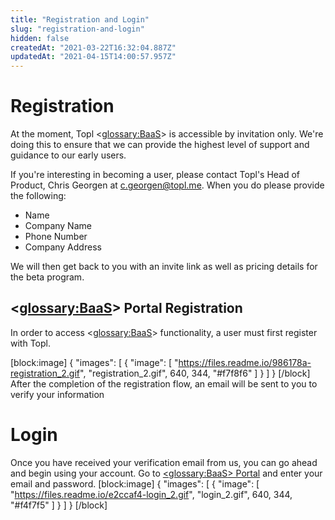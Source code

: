 ```yaml
---
title: "Registration and Login"
slug: "registration-and-login"
hidden: false
createdAt: "2021-03-22T16:32:04.887Z"
updatedAt: "2021-04-15T14:00:57.957Z"
---
```

# Registration

At the moment, Topl <<glossary:BaaS>> is accessible by invitation only. We're doing this to ensure that we can provide the highest level of support and guidance to our early users.

If you're interesting in becoming a user, please contact Topl's Head of Product, Chris Georgen at <c.georgen@topl.me>. When you do please provide the following:

- Name
- Company Name
- Phone Number
- Company Address

We will then get back to you with an invite link as well as pricing details for the beta program.

## <<glossary:BaaS>> Portal Registration

In order to access <<glossary:BaaS>> functionality, a user must first register with Topl.


[block:image]
{
  "images": [
    {
      "image": [
        "https://files.readme.io/986178a-registration_2.gif",
        "registration_2.gif",
        640,
        344,
        "#f7f8f6"
      ]
    }
  ]
}
[/block]
After the completion of the registration flow, an email will be sent to you to verify your information



# Login

Once you have received your verification email from us, you can go ahead and begin using your account. Go to [<<glossary:BaaS>> Portal](https://beta.topl.services/) and enter your email and password. 
[block:image]
{
  "images": [
    {
      "image": [
        "https://files.readme.io/e2ccaf4-login_2.gif",
        "login_2.gif",
        640,
        344,
        "#f4f7f5"
      ]
    }
  ]
}
[/block]